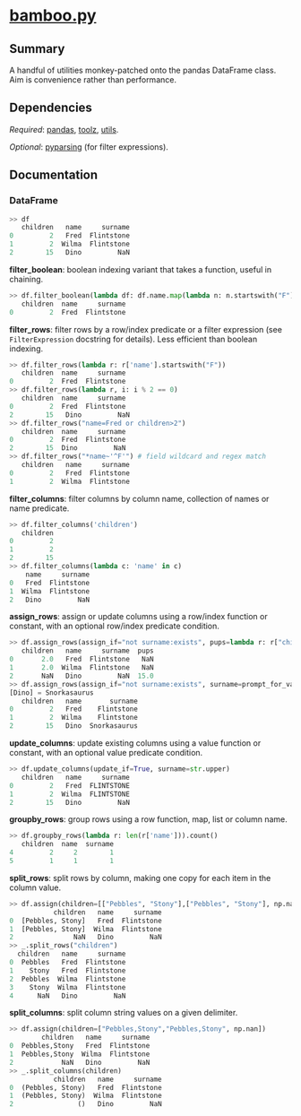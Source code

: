 # [bamboo.py](bamboo.py)

## Summary 

A handful of utilities monkey-patched onto the pandas DataFrame class. Aim is convenience rather than performance.

## Dependencies
*Required*: [pandas](http://pandas.pydata.org/), [toolz](http://toolz.readthedocs.io/en/latest/index.html), [utils](utils.md).

*Optional*: [pyparsing](http://pyparsing.wikispaces.com/) (for filter expressions).
 
## Documentation

### DataFrame

```python
>> df
   children   name     surname
0         2   Fred  Flintstone
1         2  Wilma  Flintstone
2        15   Dino         NaN
```

**filter_boolean**: boolean indexing variant that takes a function, useful in chaining.

```python
>> df.filter_boolean(lambda df: df.name.map(lambda n: n.startswith("F")))
   children  name     surname
0         2  Fred  Flintstone
```

**filter_rows**: filter rows by a row/index predicate or a filter expression (see `FilterExpression` docstring for details). Less efficient than boolean indexing.

```python
>> df.filter_rows(lambda r: r['name'].startswith("F"))
   children  name     surname
0         2  Fred  Flintstone
>> df.filter_rows(lambda r, i: i % 2 == 0)
   children  name     surname
0         2  Fred  Flintstone
2        15   Dino         NaN
>> df.filter_rows("name=Fred or children>2")
   children  name     surname
0         2  Fred  Flintstone
2        15  Dino         NaN
>> df.filter_rows("*name~'^F'") # field wildcard and regex match
   children   name     surname
0         2   Fred  Flintstone
1         2  Wilma  Flintstone
```

**filter_columns**: filter columns by column name, collection of names or name predicate.

```python
>> df.filter_columns('children')
   children
0         2
1         2
2        15
>> df.filter_columns(lambda c: 'name' in c)
    name     surname
0   Fred  Flintstone
1  Wilma  Flintstone
2   Dino         NaN
```

**assign_rows**: assign or update columns using a row/index function or constant, with an optional row/index predicate condition.

```python
>> df.assign_rows(assign_if="not surname:exists", pups=lambda r: r["children"], children=None)
   children   name     surname  pups
0       2.0   Fred  Flintstone   NaN
1       2.0  Wilma  Flintstone   NaN
2       NaN   Dino         NaN  15.0
>> df.assign_rows(assign_if="not surname:exists", surname=prompt_for_value(prompt=lambda r: r["name"]))
[Dino] = Snorkasaurus
   children   name       surname
0         2   Fred    Flintstone
1         2  Wilma    Flintstone
2        15   Dino  Snorkasaurus
```

**update_columns**: update existing columns using a value function or constant, with an optional value predicate condition.

```python
>> df.update_columns(update_if=True, surname=str.upper)
   children   name     surname
0         2   Fred  FLINTSTONE
1         2  Wilma  FLINTSTONE
2        15   Dino         NaN
```

**groupby_rows**: group rows using a row function, map, list or column name.

```python
>> df.groupby_rows(lambda r: len(r['name'])).count()
   children  name  surname
4         2     2        1
5         1     1        1
```

**split_rows**: split rows by column, making one copy for each item in the column value.

```python
>> df.assign(children=[["Pebbles", "Stony"],["Pebbles", "Stony"], np.nan])
           children   name     surname
0  [Pebbles, Stony]   Fred  Flintstone
1  [Pebbles, Stony]  Wilma  Flintstone
2               NaN   Dino         NaN
>> _.split_rows("children")
  children   name     surname
0  Pebbles   Fred  Flintstone
1    Stony   Fred  Flintstone
2  Pebbles  Wilma  Flintstone
3    Stony  Wilma  Flintstone
4      NaN   Dino         NaN
```

**split_columns**: split column string values on a given delimiter.

```python
>> df.assign(children=["Pebbles,Stony","Pebbles,Stony", np.nan])
        children   name     surname
0  Pebbles,Stony   Fred  Flintstone
1  Pebbles,Stony  Wilma  Flintstone
2            NaN   Dino         NaN
>> _.split_columns(children)
           children   name     surname
0  (Pebbles, Stony)   Fred  Flintstone
1  (Pebbles, Stony)  Wilma  Flintstone
2                ()   Dino         NaN
```
